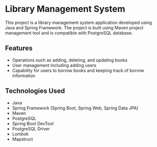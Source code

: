# Library Management System

This project is a library management system application developed using Java and Spring Framework. The project is built using Maven project management tool and is compatible with PostgreSQL database.

## Features

- Operations such as adding, deleting, and updating books
- User management including adding users
- Capability for users to borrow books and keeping track of borrow information

## Technologies Used

- Java
- Spring Framework (Spring Boot, Spring Web, Spring Data JPA)
- Maven
- PostgreSQL
- Spring Boot DevTool
- PostgreSQL Driver
- Lombok
- Mapstruct

